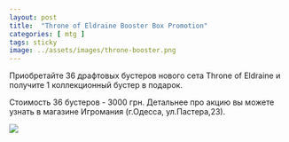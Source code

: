 ```yaml
---
layout: post
title:  "Throne of Eldraine Booster Box Promotion"
categories: [ mtg ]
tags: sticky
image: ../assets/images/throne-booster.png
---
```


Приобретайте 36 драфтовых бустеров нового сета Throne of Eldraine и получите 1 коллекционный бустер в подарок. 

Стоимость 36 бустеров - 3000 грн. Детальнее про акцию вы можете узнать в магазине Игромания (г.Одесса, ул.Пастера,23).

![](https://media.wizards.com/2019/images/daily/gudy4flWSL.png)

